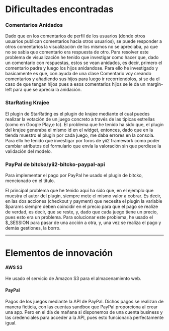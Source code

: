 # Dificultades encontradas

### Comentarios Anidados

Dado que en los comentarios de perfil de los usuarios (donde otros usuarios publican comentarios hacia otros usuarios), se puede responder a otros comentarios la visualización de los mismos no se apreciaba, ya que no se sabia que comentario era respuesta de otro. Para resolver este problema de visualización he tenido que investigar como hacer que, dado un comentario con respuestas, estos se vean anidados, es decir, primero el comentario padre y luego los hijos anidandose. Para ello he investigado y basicamente es que, con ayuda de una clase Comentario voy creando comentarios y añadiendo sus hijos para luego ir recorriendolos, si se da el caso de que tengan hijos pues a esos comentarios hijos se le da un margin-left para que se aprecia la anidación.

### StarRating Krajee
El plugin de StarRating es el plugin de krajee mediante el cual puedes realizar la votación de un juego concreto a través de las típicas estrellas (como en Google Play,e tc). El problema que he tenido ha sido que, el plugin del krajee generaba el mismo id en el widget, entonces, dado que en la tienda muestro el plugin por cada juego, me daba errores en la consola. Para ello he tenido que investigar por foros de yii2 framework como poder cambiar atributos del formulario que envía la valoración sin que perdiese la validación del modelo.

### PayPal de bitcko/yii2-bitcko-paypal-api
Para implementar el pago por PayPal he usado el plugin de bitcko, mencionado en el título.

El principal problema que he tenido aquí ha sido que, en el ejemplo que muestra el autor del plugin, siempre mete el mismo valor a cobrar. Es decir, en las dos acciones (checkout y payment) que necesita el plugin la variable $params siempre deben coincidir en el precio para que el pago se realize de verdad, es decir, que se reste, y, dado que cada juego tiene un precio, pues esto era un problema. Para solucionar este problema, he usado el $_SESSION para pasar de una acción a otra, y, una vez se realiza el pago y demás gestiones, la borro.

---

# Elementos de innovación

#### AWS S3

He usado el servicio de Amazon S3 para el almacenamiento web.

#### PayPal

Pagos de los juegos mediante la API de PayPal. Dichos pagos se realizan de manera ficticia, con las cuentas sandbox que PayPal proporciona al crear una app. Pero en el día de mañana si disponemos de una cuenta business y las credenciales para acceder a la API, pues esto funcionaría perfectamente igual.


